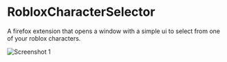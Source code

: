 # RobloxCharacterSelector
A firefox extension that opens a window with a simple ui to select from one of your roblox characters.

![Screenshot 1](https://github.com/user-attachments/assets/a9a8f0a1-0a73-4f79-88ed-3808d1de0f3d)
